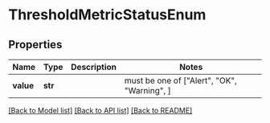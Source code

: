 # ThresholdMetricStatusEnum


## Properties
Name | Type | Description | Notes
------------ | ------------- | ------------- | -------------
**value** | **str** |  |  must be one of ["Alert", "OK", "Warning", ]

[[Back to Model list]](../README.md#documentation-for-models) [[Back to API list]](../README.md#documentation-for-api-endpoints) [[Back to README]](../README.md)


